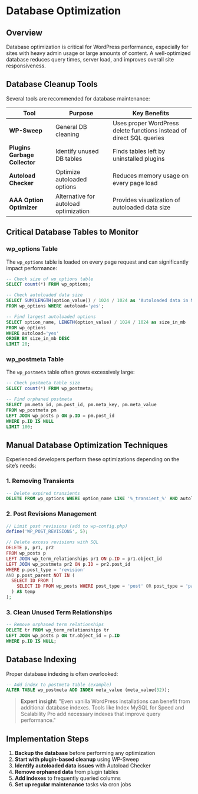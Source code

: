 # Database Optimization

## Overview

Database optimization is critical for WordPress performance, especially for sites with heavy admin usage or large amounts of content. A well-optimized database reduces query times, server load, and improves overall site responsiveness.

## Database Cleanup Tools

Several tools are recommended for database maintenance:

| Tool | Purpose | Key Benefits |
|------|---------|-------------|
| **WP-Sweep** | General DB cleaning | Uses proper WordPress delete functions instead of direct SQL queries |
| **Plugins Garbage Collector** | Identify unused DB tables | Finds tables left by uninstalled plugins |
| **Autoload Checker** | Optimize autoloaded options | Reduces memory usage on every page load |
| **AAA Option Optimizer** | Alternative for autoload optimization | Provides visualization of autoloaded data size |

## Critical Database Tables to Monitor

### wp_options Table

The `wp_options` table is loaded on every page request and can significantly impact performance:

```sql
-- Check size of wp_options table
SELECT count(*) FROM wp_options;

-- Check autoloaded data size
SELECT SUM(LENGTH(option_value)) / 1024 / 1024 as 'Autoloaded data in MB' 
FROM wp_options WHERE autoload='yes';

-- Find largest autoloaded options
SELECT option_name, LENGTH(option_value) / 1024 / 1024 as size_in_mb 
FROM wp_options 
WHERE autoload='yes' 
ORDER BY size_in_mb DESC 
LIMIT 20;
```

### wp_postmeta Table

The `wp_postmeta` table often grows excessively large:

```sql
-- Check postmeta table size
SELECT count(*) FROM wp_postmeta;

-- Find orphaned postmeta
SELECT pm.meta_id, pm.post_id, pm.meta_key, pm.meta_value 
FROM wp_postmeta pm 
LEFT JOIN wp_posts p ON p.ID = pm.post_id 
WHERE p.ID IS NULL 
LIMIT 100;
```

## Manual Database Optimization Techniques

Experienced developers perform these optimizations depending on the site’s needs:

### 1. Removing Transients

```sql
-- Delete expired transients
DELETE FROM wp_options WHERE option_name LIKE '%_transient_%' AND autoload='yes';
```

### 2. Post Revisions Management

```php
// Limit post revisions (add to wp-config.php)
define('WP_POST_REVISIONS', 5);

// Delete excess revisions with SQL
DELETE p, pr1, pr2 
FROM wp_posts p 
LEFT JOIN wp_term_relationships pr1 ON p.ID = pr1.object_id 
LEFT JOIN wp_postmeta pr2 ON p.ID = pr2.post_id 
WHERE p.post_type = 'revision' 
AND p.post_parent NOT IN (
  SELECT ID FROM (
    SELECT ID FROM wp_posts WHERE post_type = 'post' OR post_type = 'page'
  ) AS temp
);
```

### 3. Clean Unused Term Relationships

```sql
-- Remove orphaned term relationships
DELETE tr FROM wp_term_relationships tr
LEFT JOIN wp_posts p ON tr.object_id = p.ID
WHERE p.ID IS NULL;
```

## Database Indexing

Proper database indexing is often overlooked:

```sql
-- Add index to postmeta table (example)
ALTER TABLE wp_postmeta ADD INDEX meta_value (meta_value(32));
```

> **Expert insight**: "Even vanilla WordPress installations can benefit from additional database indexes. Tools like Index MySQL for Speed and Scalability Pro add necessary indexes that improve query performance."

## Implementation Steps

1. **Backup the database** before performing any optimization
2. **Start with plugin-based cleanup** using WP-Sweep
3. **Identify autoloaded data issues** with Autoload Checker
4. **Remove orphaned data** from plugin tables
5. **Add indexes** to frequently queried columns
6. **Set up regular maintenance** tasks via cron jobs
